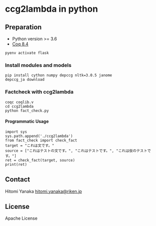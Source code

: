 # ccg2lambda in python

## Preparation
- Python version >= 3.6
- [Coq 8.4](https://github.com/verypluming/flask_sts/tree/master/ccg2lambda/install_coq.md)
```
pyenv activate flask
```

### Install modules and models
```
pip install cython numpy depccg nltk=3.0.5 janome
depccg_ja download
```

### Factcheck with ccg2lambda
```
coqc coqlib.v
cd ccg2lambda
python fact_check.py
```

#### Programmatic Usage
```
import sys
sys.path.append('./ccg2lambda')
from fact_check import check_fact
target = "これは文です。"
source = ["これはテストの文です。", "これはテストです。", "これは仮のテストです。"]
ret = check_fact(target, source)
print(ret)
```


## Contact
Hitomi Yanaka hitomi.yanaka@riken.jp

## License
Apache License
